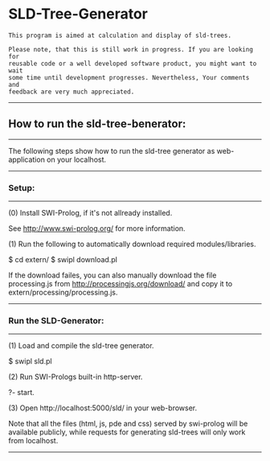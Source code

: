 # SLD-Tree-Generator

    This program is aimed at calculation and display of sld-trees.
    
    Please note, that this is still work in progress. If you are looking for
    reusable code or a well developed software product, you might want to wait
    some time until development progresses. Nevertheless, Your comments and
    feedback are very much appreciated.

--------------------------------------------------------------------------------
## How to run the sld-tree-benerator:
--------------------------------------------------------------------------------

The following steps show how to run the sld-tree generator as web-application
on your localhost.

--------------------------------------------------------------------------------
### Setup:
--------------------------------------------------------------------------------

(0) Install SWI-Prolog, if it's not allready installed.

See http://www.swi-prolog.org/ for more information.

(1) Run the following to automatically download required modules/libraries.

$ cd extern/
$ swipl download.pl

If the download failes, you can also manually download
the file processing.js from http://processingjs.org/download/
and copy it to extern/processing/processing.js.

--------------------------------------------------------------------------------
### Run the SLD-Generator:
--------------------------------------------------------------------------------

(1) Load and compile the sld-tree generator.

$ swipl sld.pl

(2) Run SWI-Prologs built-in http-server.

?- start.

(3) Open http://localhost:5000/sld/ in your web-browser.

Note that all the files (html, js, pde and css) served by swi-prolog will be
available publicly, while requests for generating sld-trees will only work from
localhost.

--------------------------------------------------------------------------------
